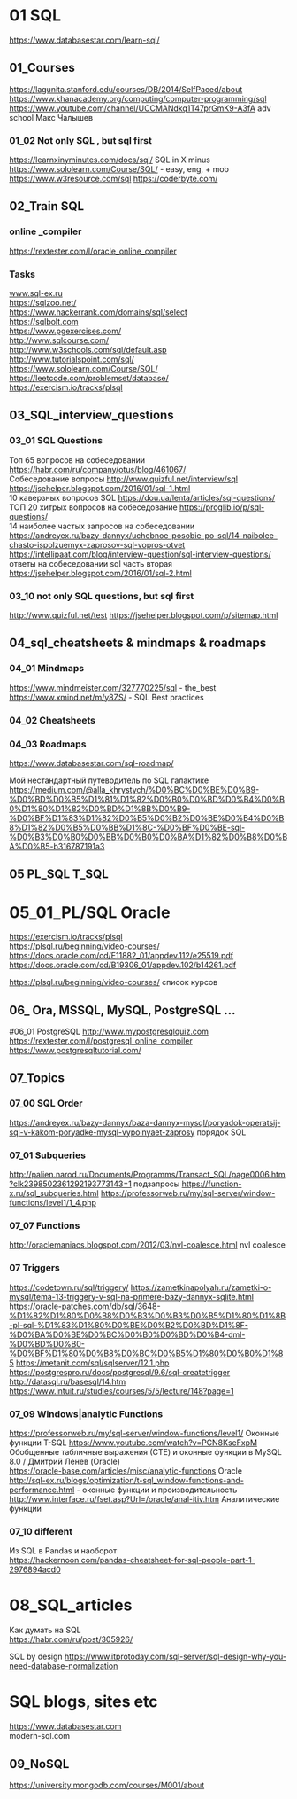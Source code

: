 # 01 SQL

https://www.databasestar.com/learn-sql/  

## 01_Courses

https://lagunita.stanford.edu/courses/DB/2014/SelfPaced/about  
https://www.khanacademy.org/computing/computer-programming/sql
https://www.youtube.com/channel/UCCMANdkq1T47prGmK9-A3fA adv school Макс Чалышев

### 01_02 Not only SQL , but sql first
https://learnxinyminutes.com/docs/sql/  SQL in X minus  
https://www.sololearn.com/Course/SQL/  - easy, eng, + mob
https://www.w3resource.com/sql
https://coderbyte.com/

## 02_Train SQL
### online _compiler
https://rextester.com/l/oracle_online_compiler

### Tasks
www.sql-ex.ru  
https://sqlzoo.net/  
https://www.hackerrank.com/domains/sql/select  
https://sqlbolt.com  
https://www.pgexercises.com/  
http://www.sqlcourse.com/  
http://www.w3schools.com/sql/default.asp  
http://www.tutorialspoint.com/sql/  
https://www.sololearn.com/Course/SQL/  
https://leetcode.com/problemset/database/  
https://exercism.io/tracks/plsql


## 03_SQL_interview_questions
### 03_01 SQL Questions
Топ 65 вопросов на собеседовании https://habr.com/ru/company/otus/blog/461067/  
Собеседование вопросы http://www.quizful.net/interview/sql  
https://jsehelper.blogspot.com/2016/01/sql-1.html  
10 каверзных вопросов SQL https://dou.ua/lenta/articles/sql-questions/  
ТОП 20 хитрых вопросов на собеседование https://proglib.io/p/sql-questions/  
14 наиболее частых запросов на собеседовании
  https://andreyex.ru/bazy-dannyx/uchebnoe-posobie-po-sql/14-naibolee-chasto-ispolzuemyx-zaprosov-sql-vopros-otvet  
https://intellipaat.com/blog/interview-question/sql-interview-questions/  
ответы на собеседовании sql часть вторая https://jsehelper.blogspot.com/2016/01/sql-2.html  

### 03_10 not only SQL questions, but sql first
http://www.quizful.net/test
https://jsehelper.blogspot.com/p/sitemap.html

## 04_sql_cheatsheets & mindmaps & roadmaps
### 04_01 Mindmaps
https://www.mindmeister.com/327770225/sql - the_best  
https://www.xmind.net/m/y8ZS/ - SQL Best practices  


### 04_02 Cheatsheets

### 04_03 Roadmaps

https://www.databasestar.com/sql-roadmap/
  
Мой нестандартный путеводитель по SQL галактике  
  https://medium.com/@alla_khrystych/%D0%BC%D0%BE%D0%B9-%D0%BD%D0%B5%D1%81%D1%82%D0%B0%D0%BD%D0%B4%D0%B0%D1%80%D1%82%D0%BD%D1%8B%D0%B9-%D0%BF%D1%83%D1%82%D0%B5%D0%B2%D0%BE%D0%B4%D0%B8%D1%82%D0%B5%D0%BB%D1%8C-%D0%BF%D0%BE-sql-%D0%B3%D0%B0%D0%BB%D0%B0%D0%BA%D1%82%D0%B8%D0%BA%D0%B5-b316787191a3

## 05 PL_SQL T_SQL

# 05_01_PL/SQL Oracle
https://exercism.io/tracks/plsql  
https://plsql.ru/beginning/video-courses/  
https://docs.oracle.com/cd/E11882_01/appdev.112/e25519.pdf  
https://docs.oracle.com/cd/B19306_01/appdev.102/b14261.pdf  

https://plsql.ru/beginning/video-courses/ список курсов


## 06_ Ora, MSSQL, MySQL, PostgreSQL ...

#06_01 PostgreSQL
http://www.mypostgresqlquiz.com  
https://rextester.com/l/postgresql_online_compiler  
https://www.postgresqltutorial.com/



## 07_Topics

### 07_00 SQL Order

https://andreyex.ru/bazy-dannyx/baza-dannyx-mysql/poryadok-operatsij-sql-v-kakom-poryadke-mysql-vypolnyaet-zaprosy порядок SQL



### 07_01 Subqueries

http://palien.narod.ru/Documents/Programms/Transact_SQL/page0006.htm?clk2398502361292193773143=1 подзапросы
https://function-x.ru/sql_subqueries.html
https://professorweb.ru/my/sql-server/window-functions/level1/1_4.php

### 07_07 Functions

http://oraclemaniacs.blogspot.com/2012/03/nvl-coalesce.html nvl coalesce    

### 07 Triggers
https://codetown.ru/sql/triggery/
https://zametkinapolyah.ru/zametki-o-mysql/tema-13-triggery-v-sql-na-primere-bazy-dannyx-sqlite.html  
https://oracle-patches.com/db/sql/3648-%D1%82%D1%80%D0%B8%D0%B3%D0%B3%D0%B5%D1%80%D1%8B-pl-sql-%D1%83%D1%80%D0%BE%D0%B2%D0%BD%D1%8F-%D0%BA%D0%BE%D0%BC%D0%B0%D0%BD%D0%B4-dml-%D0%BD%D0%B0-%D0%BF%D1%80%D0%B8%D0%BC%D0%B5%D1%80%D0%B0%D1%85
https://metanit.com/sql/sqlserver/12.1.php
https://postgrespro.ru/docs/postgresql/9.6/sql-createtrigger
http://datasql.ru/basesql/14.htm
https://www.intuit.ru/studies/courses/5/5/lecture/148?page=1


### 07_09 Windows|analytic Functions
https://professorweb.ru/my/sql-server/window-functions/level1/ Оконные функции T-SQL
https://www.youtube.com/watch?v=PCN8KseFxpM Обобщенные табличные выражения (СTE) и оконные функции в MySQL 8.0 / Дмитрий Ленев (Oracle)  
https://oracle-base.com/articles/misc/analytic-functions Oracle  
http://sql-ex.ru/blogs/optimization/t-sql_window-functions-and-performance.html - оконные функции и производительность  
http://www.interface.ru/fset.asp?Url=/oracle/anal-itiv.htm Аналитические функции  


### 07_10 different

Из SQL в Pandas и наоборот  
https://hackernoon.com/pandas-cheatsheet-for-sql-people-part-1-2976894acd0  


# 08_SQL_articles

Как думать на SQL  
  https://habr.com/ru/post/305926/  

SQL by design
  https://www.itprotoday.com/sql-server/sql-design-why-you-need-database-normalization

# SQL blogs, sites etc

https://www.databasestar.com  
modern-sql.com  


## 09_NoSQL

https://university.mongodb.com/courses/M001/about  

